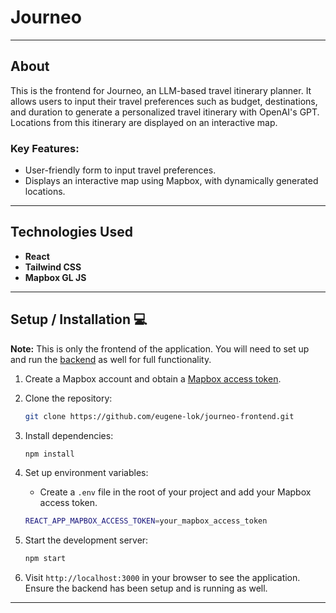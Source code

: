 # Journeo 

---

## About
This is the frontend for Journeo, an LLM-based travel itinerary planner. It allows users to input their travel preferences such as budget, destinations, and duration to generate a personalized travel itinerary with OpenAI's GPT. Locations from this itinerary are displayed on an interactive map. 

### Key Features:
- User-friendly form to input travel preferences. 
- Displays an interactive map using Mapbox, with dynamically generated locations.
---

## Technologies Used 
- **React** 
- **Tailwind CSS** 
- **Mapbox GL JS** 

---

## Setup / Installation 💻

**Note:** This is only the frontend of the application. You will need to set up and run the [backend](https://github.com/eugene-lok/journeo-backend) as well for full functionality.
1. Create a Mapbox account and obtain a [Mapbox access token](https://docs.mapbox.com/help/getting-started/access-tokens/). 

2. Clone the repository:
    ```bash
    git clone https://github.com/eugene-lok/journeo-frontend.git
    ```

3. Install dependencies:
    ```bash
    npm install
    ```

4. Set up environment variables:
    - Create a `.env` file in the root of your project and add your Mapbox access token.
    ```bash
    REACT_APP_MAPBOX_ACCESS_TOKEN=your_mapbox_access_token
    ```

5. Start the development server:
    ```bash
    npm start
    ```

6. Visit `http://localhost:3000` in your browser to see the application. Ensure the backend has been setup and is running as well. 

---
